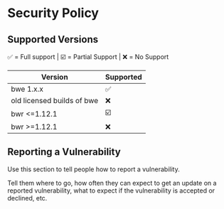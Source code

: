 # Security Policy

## Supported Versions

:white_check_mark: = Full support | 
☑️ = Partial Support |
:x: = No Support


| Version | Supported          |
| ------- | ------------------ |
| bwe 1.x.x   | :white_check_mark: |
| old licensed builds of bwe   | :x:                |
| bwr <=1.12.1   | ☑️                |
| bwr >=1.12.1   | :x:                |


## Reporting a Vulnerability



Use this section to tell people how to report a vulnerability.

Tell them where to go, how often they can expect to get an update on a
reported vulnerability, what to expect if the vulnerability is accepted or
declined, etc.
